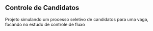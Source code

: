 ## Controle de Candidatos
Projeto simulando um processo seletivo de candidatos para uma vaga, focando no estudo de controle de fluxo